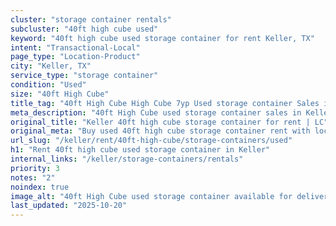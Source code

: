 ```yaml
---
cluster: "storage container rentals"
subcluster: "40ft high cube used"
keyword: "40ft high cube used storage container for rent Keller, TX"
intent: "Transactional-Local"
page_type: "Location-Product"
city: "Keller, TX"
service_type: "storage container"
condition: "Used"
size: "40ft High Cube"
title_tag: "40ft High Cube High Cube 7yp Used storage container Sales in Keller | LC Container"
meta_description: "40ft High Cube used storage container sales in Keller. High cube containers with extra height. Fast delivery, competitive pricing. Serving storage containers area. Quote ID: FOR. Call (214) 524-4168 for your free quote today."
original_title: "Keller 40ft high cube storage container for rent | LC"
original_meta: "Buy used 40ft high cube storage container rent with local delivery in Keller, TX. LC Container — local Since 2003. Request a fast quote today."
url_slug: "/keller/rent/40ft-high-cube/storage-containers/used"
h1: "Rent 40ft high cube used storage container in Keller"
internal_links: "/keller/storage-containers/rentals"
priority: 3
notes: "2"
noindex: true
image_alt: "40ft High Cube used storage container available for delivery in Keller"
last_updated: "2025-10-20"
---
```


<!-- TODO: Add unique city/inventory copy, images, and internal links here. -->
